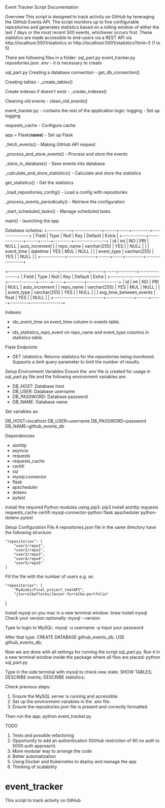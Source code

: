 
Event Tracker Script Documentation

Overview
This script is designed to track activity on GitHub by leveraging the GitHub Events API. The script monitors up to five configurable repositories and generates statistics based on a rolling window of either the last 7 days or the most recent 500 events, whichever occurs first. These statistics are made accessible to end-users via a REST API via  http://localhost:5001/statistics or http://localhost:5001/statistics?limit=3 (1 to 5)

There are following files in a folder:
sql_part.py
event_tracker.py
repositories.json
.env - it is necessary to create

sql_part.py 
Creating a database connection - get_db_connection()

Creating tables - _create_tables()

Create indexes if doesn’t exist - _create_indexes()

Cleaning old events - clean_old_events()

event_tracker.py - contains the rest of the application logic:
logging - Set up logging 

requests_cache - Configure cache

app = Flask(__name__) - Set up Flask

_fetch_events() - Making GitHub API request

_process_and_store_events() - Process and store the events

 _store_in_database() - Save events into database
 
_calculate_and_store_statistics() - Calculate and store the statistics

get_statistics() - Get the statistics

_load_repositories_config() - Load a config with repositories

_process_events_periodically() - Retrieve the configuration

_start_scheduled_tasks() - Manage scheduled tasks

main() - launching the app


Database schema:
+------------+--------------+------+-----+---------+----------------+
| Field      | Type         | Null | Key | Default | Extra          |
+------------+--------------+------+-----+---------+----------------+
| id         | int          | NO   | PRI | NULL    | auto_increment |
| repo_name  | varchar(255) | YES  |     | NULL    |                |
| event_time | datetime     | YES  | MUL | NULL    |                |
| event_type | varchar(255) | YES  |     | NULL    |                |
+------------+--------------+------+-----+---------+----------------+

+-------------------------+--------------+------+-----+---------+----------------+
| Field                   | Type         | Null | Key | Default | Extra          |
+-------------------------+--------------+------+-----+---------+----------------+
| id                      | int          | NO   | PRI | NULL    | auto_increment |
| repo_name               | varchar(255) | YES  | MUL | NULL    |                |
| event_type              | varchar(255) | YES  |     | NULL    |                |
| avg_time_between_events | float        | YES  |     | NULL    |                |
+-------------------------+--------------+------+-----+---------+----------------+

Indexes
* idx_event_time on event_time column in events table.
* 
* idx_statistics_repo_event on repo_name and event_type columns in statistics table.

Flask Endpoints
* GET /statistics: Returns statistics for the repositories being monitored. Supports a limit query parameter to limit the number of results.

Setup Environment Variables
Ensure the .env file is created for usage in sql_part.py file and the following environment variables are:
* DB_HOST: Database host
* DB_USER: Database username
* DB_PASSWORD: Database password
* DB_NAME: Database name

Set variables as:

DB_HOST=localhost
DB_USER=username
DB_PASSWORD=password
DB_NAME=github_events_db

Dependencies
* aiohttp
* asyncio
* requests
* requests_cache
* certifi
* ssl
* mysql.connector
* flask
* apscheduler
* dotenv
* pytest

Install the required Python modules using pip3:
pip3 install aiohttp requests requests_cache certifi mysql-connector-python flask apscheduler python-dotenv pytest

Setup Configuration File
A repositories.json file in the same directory have the following structure:

    "repositories": [
        "user1/repo1",
        "user2/repo2",
        "user3/repo3",
        "user4/repo4",
        "user5/repo5"
    ]
Fill the file with the number of users e.g. as:

    "repositories": [
        "Rydzaki/Final_project_teatAPI",
        "jtorralbaflores/Javier-Torralba-portfolio"
]

Install mysql on you mac in a new terminal window:
brew install mysql
Check your version optionally:
mysql --version

Type to login to MySQL:
mysql -u username -p
Input your password

After that type:
CREATE DATABASE github_events_db;
USE github_events_db; 

Now we are done with all settings for running the script sql_part.py.
Run it in a new terminal window inside the package where all files are placed:
python sql_part.py

Type in the side terminal with mysql to check new state:
SHOW TABLES;
DESCRIBE events;
DESCRIBE statistics;


Check previous steps:
1. Ensure the MySQL server is running and accessible.
2. Set up the environment variables in the .env file.
3. Ensure the repositories.json file is present and correctly formatted.

Then run the app: python event_tracker.py


TODO
1. Tests and possible refactoring
2. Opportunity to add an authentication (GitHub restriction of 60 no auth to 5000 auth approach)
3. More modular way to arrange the code
4. Better automatization
5. Using Docker and Kubernetes to deploy and manage the app
6. Thinking of scalability
# event_tracker
This script to track activity on GitHub
